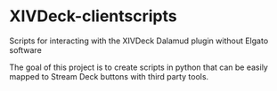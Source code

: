 # XIVDeck-clientscripts
Scripts for interacting with the XIVDeck Dalamud plugin without Elgato software

The goal of this project is to create scripts in python that can be easily mapped to Stream Deck buttons with third party tools.
